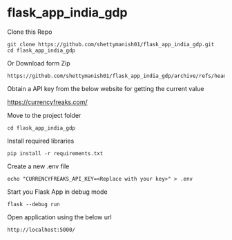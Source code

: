 # flask_app_india_gdp

Clone this Repo

```
git clone https://github.com/shettymanish01/flask_app_india_gdp.git
cd flask_app_india_gdp
```

Or Download form Zip

```
https://github.com/shettymanish01/flask_app_india_gdp/archive/refs/heads/main.zip

```

Obtain a API key from the below website for getting the current value

https://currencyfreaks.com/


Move to the project folder

```
cd flask_app_india_gdp
```

Install required libraries

``` 
pip install -r requirements.txt
```

Create a new .env file

``` 
echo "CURRENCYFREAKS_API_KEY=<Replace with your key>" > .env
```


Start you Flask App in debug mode

``` 
flask --debug run
```

Open application using the below url

```
http://localhost:5000/

```